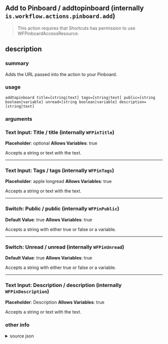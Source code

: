 
## Add to Pinboard / addtopinboard (internally `is.workflow.actions.pinboard.add`)


> This action requires that Shortcuts has permission to use WFPinboardAccessResource.


## description
### summary
Adds the URL passed into the action to your Pinboard.


### usage
`addtopinboard title=[string|text] tags=[string|text] public=[string boolean|variable] unread=[string boolean|variable] description=[string|text]`

### arguments
### Text Input: Title / title (internally `WFPinTitle`)
**Placeholder**: optional
**Allows Variables**: true


Accepts a string 
or text
with the text.

---

### Text Input: Tags / tags (internally `WFPinTags`)
**Placeholder**: apple longread
**Allows Variables**: true


Accepts a string 
or text
with the text.

---

### Switch: Public / public (internally `WFPinPublic`)
**Default Value**: true
**Allows Variables**: true


Accepts a string with either true or false
or a variable.

---

### Switch: Unread / unread (internally `WFPinUnread`)
**Default Value**: true
**Allows Variables**: true


Accepts a string with either true or false
or a variable.

---

### Text Input: Description / description (internally `WFPinDescription`)
**Placeholder**: Description
**Allows Variables**: true


Accepts a string 
or text
with the text.

### other info

<details><summary>source json</summary>
```json
{
	"ActionClass": "WFPinboardAddAction",
	"ActionKeywords": [
		"URL",
		"web",
		"later",
		"save",
		"pinboard"
	],
	"AppSection": "Pinboard",
	"Category": "Web",
	"CreationDate": "2015-01-11T06:00:00.000Z",
	"Description": {
		"DescriptionSummary": "Adds the URL passed into the action to your Pinboard."
	},
	"IconName": "Pinboard.png",
	"Input": {
		"Multiple": false,
		"Required": true,
		"Types": [
			"WFURLContentItem"
		]
	},
	"InputPassthrough": true,
	"Name": "Add to Pinboard",
	"Parameters": [
		{
			"AutocapitalizationType": "Words",
			"Class": "WFTextInputParameter",
			"Key": "WFPinTitle",
			"Label": "Title",
			"Placeholder": "optional"
		},
		{
			"AutocapitalizationType": "None",
			"Class": "WFTextInputParameter",
			"Key": "WFPinTags",
			"Label": "Tags",
			"Placeholder": "apple longread"
		},
		{
			"Class": "WFSwitchParameter",
			"DefaultValue": true,
			"Key": "WFPinPublic",
			"Label": "Public"
		},
		{
			"Class": "WFSwitchParameter",
			"DefaultValue": true,
			"Key": "WFPinUnread",
			"Label": "Unread"
		},
		{
			"Class": "WFTextInputParameter",
			"Key": "WFPinDescription",
			"Label": "Description",
			"Multiline": true,
			"Placeholder": "Description"
		}
	],
	"RequiredResources": [
		"WFPinboardAccessResource"
	]
}
```
</details>

